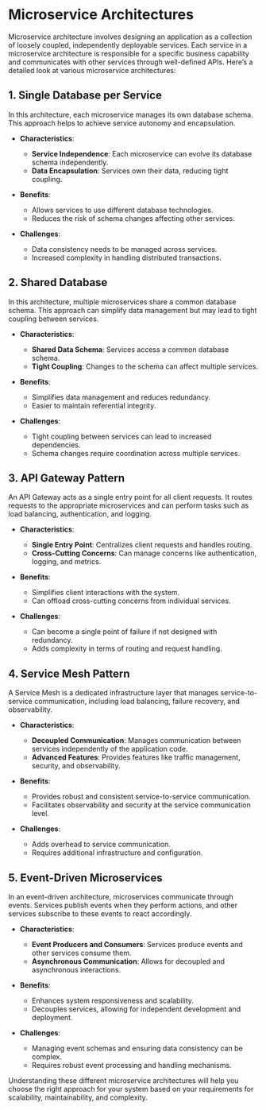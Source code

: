 # Microservice Architectures

Microservice architecture involves designing an application as a collection of loosely coupled, independently deployable services. Each service in a microservice architecture is responsible for a specific business capability and communicates with other services through well-defined APIs. Here’s a detailed look at various microservice architectures:

## 1. Single Database per Service

In this architecture, each microservice manages its own database schema. This approach helps to achieve service autonomy and encapsulation.

- **Characteristics**:
    - **Service Independence**: Each microservice can evolve its database schema independently.
    - **Data Encapsulation**: Services own their data, reducing tight coupling.

- **Benefits**:
    - Allows services to use different database technologies.
    - Reduces the risk of schema changes affecting other services.

- **Challenges**:
    - Data consistency needs to be managed across services.
    - Increased complexity in handling distributed transactions.

## 2. Shared Database

In this architecture, multiple microservices share a common database schema. This approach can simplify data management but may lead to tight coupling between services.

- **Characteristics**:
    - **Shared Data Schema**: Services access a common database schema.
    - **Tight Coupling**: Changes to the schema can affect multiple services.

- **Benefits**:
    - Simplifies data management and reduces redundancy.
    - Easier to maintain referential integrity.

- **Challenges**:
    - Tight coupling between services can lead to increased dependencies.
    - Schema changes require coordination across multiple services.

## 3. API Gateway Pattern

An API Gateway acts as a single entry point for all client requests. It routes requests to the appropriate microservices and can perform tasks such as load balancing, authentication, and logging.

- **Characteristics**:
    - **Single Entry Point**: Centralizes client requests and handles routing.
    - **Cross-Cutting Concerns**: Can manage concerns like authentication, logging, and metrics.

- **Benefits**:
    - Simplifies client interactions with the system.
    - Can offload cross-cutting concerns from individual services.

- **Challenges**:
    - Can become a single point of failure if not designed with redundancy.
    - Adds complexity in terms of routing and request handling.

## 4. Service Mesh Pattern

A Service Mesh is a dedicated infrastructure layer that manages service-to-service communication, including load balancing, failure recovery, and observability.

- **Characteristics**:
    - **Decoupled Communication**: Manages communication between services independently of the application code.
    - **Advanced Features**: Provides features like traffic management, security, and observability.

- **Benefits**:
    - Provides robust and consistent service-to-service communication.
    - Facilitates observability and security at the service communication level.

- **Challenges**:
    - Adds overhead to service communication.
    - Requires additional infrastructure and configuration.

## 5. Event-Driven Microservices

In an event-driven architecture, microservices communicate through events. Services publish events when they perform actions, and other services subscribe to these events to react accordingly.

- **Characteristics**:
    - **Event Producers and Consumers**: Services produce events and other services consume them.
    - **Asynchronous Communication**: Allows for decoupled and asynchronous interactions.

- **Benefits**:
    - Enhances system responsiveness and scalability.
    - Decouples services, allowing for independent development and deployment.

- **Challenges**:
    - Managing event schemas and ensuring data consistency can be complex.
    - Requires robust event processing and handling mechanisms.

Understanding these different microservice architectures will help you choose the right approach for your system based on your requirements for scalability, maintainability, and complexity.
